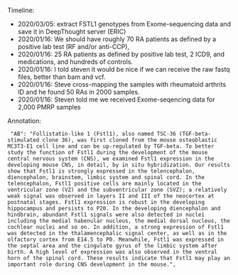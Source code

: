 
Timeline:

* 2020/03/05: extract FSTL1 genotypes from Exome-sequencing data and save it in DeepThought server (ERIC)
* 2020/01/16: We should have roughly 70 RA patients as defined by a positive lab test (RF and/or anti-CCP), 
* 2020/01/16: 25 RA patients as defined by positive lab test, 2 ICD9, and medications, and hundreds of controls.  
* 2020/01/16: I told steven it would be nice if we can receive the raw fastq files, better than bam and vcf.
* 2020/01/16: Steve  cross-mapping the samples with rheumatoid arthrits ID and he found 50 RAs in 2000 samples.
* 2020/01/16: Steven told me we received Exome-seqencing data for 2,000 PMRP samples

Annotation:

     "AB": "Follistatin-like 1 (Fstl1), also named TSC-36 (TGF-beta-stimulated clone 36), was first cloned from the mouse osteoblastic MC3T3-E1 cell line and can be up-regulated by TGF-beta. To better study the function of Fstl1 during the development of the mouse central nervous system (CNS), we examined Fstl1 expression in the developing mouse CNS, in detail, by in situ hybridization. Our results show that Fstl1 is strongly expressed in the telencephalon, diencephalon, brainstem, limbic system and spinal cord. In the telencephalon, Fstl1 positive cells are mainly located in the ventricular zone (VZ) and the subventricular zone (SVZ); a relatively weak signal was observed in layers II and III of the neocortex at postnatal stages. Fstl1 expression is robust in the developing hippocampus and persists to P20. In the developing diencephalon and hindbrain, abundant Fstl1 signals were also detected in nuclei including the medial habenular nucleus, the medial dorsal nucleus, the cochlear nuclei and so on. In addition, a strong expression of Fstl1 was detected in the thalamencephalic signal center, as well as in the olfactory cortex from E14.5 to P0. Meanwhile, Fstl1 was expressed in the septal area and the cingulate gyrus of the limbic system after birth. A high level of expression was also observed in the ventral horn of the spinal cord. These results indicate that Fstl1 may play an important role during CNS development in the mouse.",

